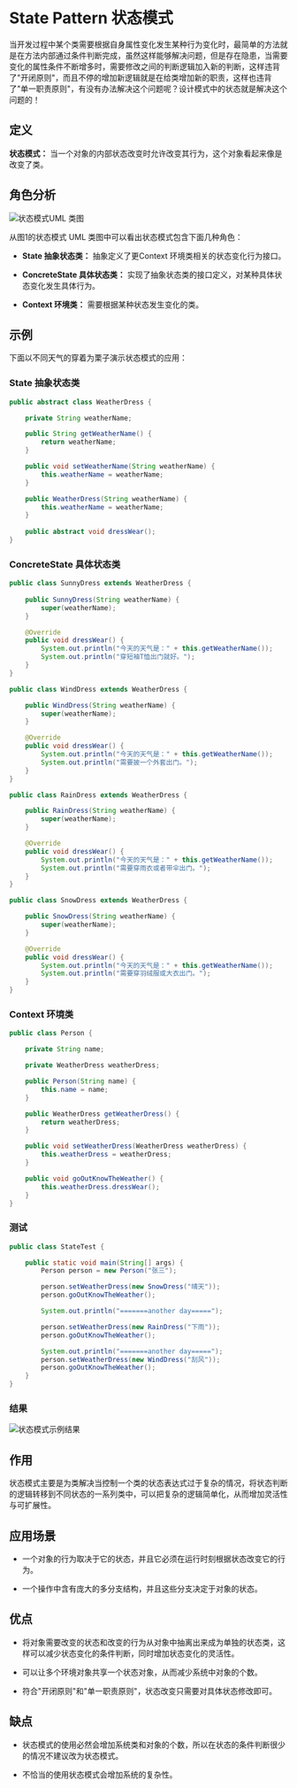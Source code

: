 # State Pattern 状态模式

当开发过程中某个类需要根据自身属性变化发生某种行为变化时，最简单的方法就是在方法内部通过条件判断完成，虽然这样能够解决问题，但是存在隐患，当需要变化的属性条件不断增多时，需要修改之间的判断逻辑加入新的判断，这样违背了"开闭原则"，而且不停的增加新逻辑就是在给类增加新的职责，这样也违背了"单一职责原则"，有没有办法解决这个问题呢？设计模式中的状态就是解决这个问题的！

## 定义

**状态模式：** 当一个对象的内部状态改变时允许改变其行为，这个对象看起来像是改变了类。

## 角色分析

![状态模式UML 类图](../../static/state.png)

从图1的状态模式 UML 类图中可以看出状态模式包含下面几种角色：

+ **State 抽象状态类：** 抽象定义了更Context 环境类相关的状态变化行为接口。

+ **ConcreteState 具体状态类：** 实现了抽象状态类的接口定义，对某种具体状态变化发生具体行为。

+ **Context 环境类：** 需要根据某种状态发生变化的类。

## 示例

下面以不同天气的穿着为栗子演示状态模式的应用：

### State 抽象状态类

```java
public abstract class WeatherDress {

    private String weatherName;

    public String getWeatherName() {
        return weatherName;
    }

    public void setWeatherName(String weatherName) {
        this.weatherName = weatherName;
    }

    public WeatherDress(String weatherName) {
        this.weatherName = weatherName;
    }
    
    public abstract void dressWear();
}
```
 
### ConcreteState 具体状态类

```java
public class SunnyDress extends WeatherDress {
    
    public SunnyDress(String weatherName) {
        super(weatherName);
    }

    @Override
    public void dressWear() {
        System.out.println("今天的天气是：" + this.getWeatherName());
        System.out.println("穿短袖T恤出门就好。");
    }
}

public class WindDress extends WeatherDress {

    public WindDress(String weatherName) {
        super(weatherName);
    }

    @Override
    public void dressWear() {
        System.out.println("今天的天气是：" + this.getWeatherName());
        System.out.println("需要披一个外套出门。");
    }
}

public class RainDress extends WeatherDress {

    public RainDress(String weatherName) {
        super(weatherName);
    }

    @Override
    public void dressWear() {
        System.out.println("今天的天气是：" + this.getWeatherName());
        System.out.println("需要穿雨衣或者带伞出门。");
    }
}

public class SnowDress extends WeatherDress {

    public SnowDress(String weatherName) {
        super(weatherName);
    }

    @Override
    public void dressWear() {
        System.out.println("今天的天气是：" + this.getWeatherName());
        System.out.println("需要穿羽绒服或大衣出门。");
    }
}

```

### Context 环境类

```java
public class Person {

    private String name;

    private WeatherDress weatherDress;

    public Person(String name) {
        this.name = name;
    }

    public WeatherDress getWeatherDress() {
        return weatherDress;
    }

    public void setWeatherDress(WeatherDress weatherDress) {
        this.weatherDress = weatherDress;
    }

    public void goOutKnowTheWeather() {
        this.weatherDress.dressWear();
    }
}
```

### 测试

```java
public class StateTest {

    public static void main(String[] args) {
        Person person = new Person("张三");

        person.setWeatherDress(new SnowDress("晴天"));
        person.goOutKnowTheWeather();

        System.out.println("=======another day=====");

        person.setWeatherDress(new RainDress("下雨"));
        person.goOutKnowTheWeather();

        System.out.println("=======another day=====");
        person.setWeatherDress(new WindDress("刮风"));
        person.goOutKnowTheWeather();
    }
}

```

### 结果

![状态模式示例结果](../../static/state-result.png)

## 作用

状态模式主要是为类解决当控制一个类的状态表达式过于复杂的情况，将状态判断的逻辑转移到不同状态的一系列类中，可以把复杂的逻辑简单化，从而增加灵活性与可扩展性。

## 应用场景

+ 一个对象的行为取决于它的状态，并且它必须在运行时刻根据状态改变它的行为。

+ 一个操作中含有庞大的多分支结构，并且这些分支决定于对象的状态。

## 优点

+ 将对象需要改变的状态和改变的行为从对象中抽离出来成为单独的状态类，这样可以减少状态变化的条件判断，同时增加状态变化的灵活性。 

+ 可以让多个环境对象共享一个状态对象，从而减少系统中对象的个数。

+ 符合"开闭原则"和"单一职责原则"，状态改变只需要对具体状态修改即可。

## 缺点

+ 状态模式的使用必然会增加系统类和对象的个数，所以在状态的条件判断很少的情况不建议改为状态模式。

+ 不恰当的使用状态模式会增加系统的复杂性。